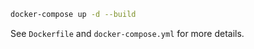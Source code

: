 ```sh
docker-compose up -d --build
```

See `Dockerfile` and `docker-compose.yml` for more details.
